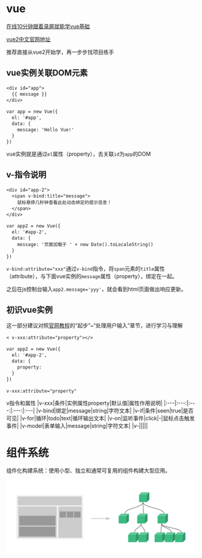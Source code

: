 # vue

[在线10分钟跟着录屏就能学vue基础](https://scrimba.com/learn/vuedocs)

[vue2中文官网地址](https://v2.cn.vuejs.org/v2/guide/#%E8%B5%B7%E6%AD%A5)

推荐直接从vue2开始学，再一步步找项目练手

## vue实例关联DOM元素
```
<div id="app">
  {{ message }}
</div>
```
```
var app = new Vue({
  el: '#app',
  data: {
    message: 'Hello Vue!'
  }
})
```
vue实例就是通过`el`属性（property），去关联`id`为`app`的DOM


## v-指令说明
```
<div id="app-2">
  <span v-bind:title="message">
    鼠标悬停几秒钟查看此处动态绑定的提示信息！
  </span>
</div>
```
```
var app2 = new Vue({
  el: '#app-2',
  data: {
    message: '页面加载于 ' + new Date().toLocaleString()
  }
})
```
`v-bind:attribute="xxx"`通过`v-bind`指令，将`span`元素的`title`属性（attribute），与下面vue实例的`message`属性（property），绑定在一起。

之后在js控制台输入`app2.message='yyy'`，就会看到html页面做出响应更新。



## 初识vue实例
这一部分建议对照[官网教程](https://v2.cn.vuejs.org/v2/guide/index.html#%E8%B5%B7%E6%AD%A5)的“起步”~“处理用户输入”章节，进行学习与理解

```
< v-xxx:attribute="property"></>
```

```
var app2 = new Vue({
  el: '#app-2',
  data: {
    property: 
  }
})
```

`v-xxx:attribute="property"`

v指令和属性
|v-xxx|条件|实例属性property|默认值|属性作用说明|
|:---|:---:|:---:|:---:|:---|
|v-bind|绑定|message|string|字符文本|
|v-if|条件|seen|true|是否可见|
|v-for|循环|todo|text|循环输出文本|
|v-on|监听事件|click|-|鼠标点击触发事件|
|v-model|表单输入|message|string|字符文本|
|v-|||||

# 组件系统

组件化构建系统：使用小型、独立和通常可复用的组件构建大型应用。

![components](./img/introduction-components.png)


